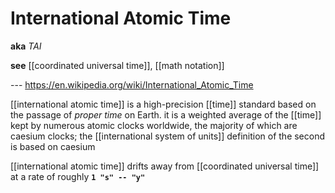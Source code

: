# International Atomic Time

**aka** _TAI_

**see** [[coordinated universal time]], [[math notation]]

--- <https://en.wikipedia.org/wiki/International_Atomic_Time>

[[international atomic time]] is a high-precision [[time]] standard based on the passage of _proper time_ on Earth. it is a weighted average of the [[time]] kept by numerous atomic clocks worldwide, the majority of which are caesium clocks; the [[international system of units]] definition of the second is based on caesium

[[international atomic time]] drifts away from [[coordinated universal time]] at a rate of roughly **`1 "s" -- "y"`**
